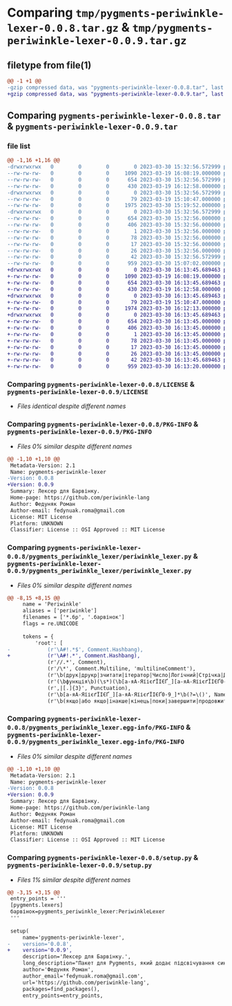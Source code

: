 # Comparing `tmp/pygments-periwinkle-lexer-0.0.8.tar.gz` & `tmp/pygments-periwinkle-lexer-0.0.9.tar.gz`

## filetype from file(1)

```diff
@@ -1 +1 @@
-gzip compressed data, was "pygments-periwinkle-lexer-0.0.8.tar", last modified: Thu Mar 30 15:32:56 2023, max compression
+gzip compressed data, was "pygments-periwinkle-lexer-0.0.9.tar", last modified: Thu Mar 30 16:13:45 2023, max compression
```

## Comparing `pygments-periwinkle-lexer-0.0.8.tar` & `pygments-periwinkle-lexer-0.0.9.tar`

### file list

```diff
@@ -1,16 +1,16 @@
-drwxrwxrwx   0        0        0        0 2023-03-30 15:32:56.572999 pygments-periwinkle-lexer-0.0.8/
--rw-rw-rw-   0        0        0     1090 2023-03-19 16:08:19.000000 pygments-periwinkle-lexer-0.0.8/LICENSE
--rw-rw-rw-   0        0        0      654 2023-03-30 15:32:56.572999 pygments-periwinkle-lexer-0.0.8/PKG-INFO
--rw-rw-rw-   0        0        0      430 2023-03-19 16:12:58.000000 pygments-periwinkle-lexer-0.0.8/README.md
-drwxrwxrwx   0        0        0        0 2023-03-30 15:32:56.572999 pygments-periwinkle-lexer-0.0.8/pygments_periwinkle_lexer/
--rw-rw-rw-   0        0        0       79 2023-03-19 15:10:47.000000 pygments-periwinkle-lexer-0.0.8/pygments_periwinkle_lexer/__init__.py
--rw-rw-rw-   0        0        0     1975 2023-03-30 15:19:52.000000 pygments-periwinkle-lexer-0.0.8/pygments_periwinkle_lexer/periwinkle_lexer.py
-drwxrwxrwx   0        0        0        0 2023-03-30 15:32:56.572999 pygments-periwinkle-lexer-0.0.8/pygments_periwinkle_lexer.egg-info/
--rw-rw-rw-   0        0        0      654 2023-03-30 15:32:56.000000 pygments-periwinkle-lexer-0.0.8/pygments_periwinkle_lexer.egg-info/PKG-INFO
--rw-rw-rw-   0        0        0      406 2023-03-30 15:32:56.000000 pygments-periwinkle-lexer-0.0.8/pygments_periwinkle_lexer.egg-info/SOURCES.txt
--rw-rw-rw-   0        0        0        1 2023-03-30 15:32:56.000000 pygments-periwinkle-lexer-0.0.8/pygments_periwinkle_lexer.egg-info/dependency_links.txt
--rw-rw-rw-   0        0        0       78 2023-03-30 15:32:56.000000 pygments-periwinkle-lexer-0.0.8/pygments_periwinkle_lexer.egg-info/entry_points.txt
--rw-rw-rw-   0        0        0       17 2023-03-30 15:32:56.000000 pygments-periwinkle-lexer-0.0.8/pygments_periwinkle_lexer.egg-info/requires.txt
--rw-rw-rw-   0        0        0       26 2023-03-30 15:32:56.000000 pygments-periwinkle-lexer-0.0.8/pygments_periwinkle_lexer.egg-info/top_level.txt
--rw-rw-rw-   0        0        0       42 2023-03-30 15:32:56.572999 pygments-periwinkle-lexer-0.0.8/setup.cfg
--rw-rw-rw-   0        0        0      959 2023-03-30 15:07:02.000000 pygments-periwinkle-lexer-0.0.8/setup.py
+drwxrwxrwx   0        0        0        0 2023-03-30 16:13:45.689463 pygments-periwinkle-lexer-0.0.9/
+-rw-rw-rw-   0        0        0     1090 2023-03-19 16:08:19.000000 pygments-periwinkle-lexer-0.0.9/LICENSE
+-rw-rw-rw-   0        0        0      654 2023-03-30 16:13:45.689463 pygments-periwinkle-lexer-0.0.9/PKG-INFO
+-rw-rw-rw-   0        0        0      430 2023-03-19 16:12:58.000000 pygments-periwinkle-lexer-0.0.9/README.md
+drwxrwxrwx   0        0        0        0 2023-03-30 16:13:45.689463 pygments-periwinkle-lexer-0.0.9/pygments_periwinkle_lexer/
+-rw-rw-rw-   0        0        0       79 2023-03-19 15:10:47.000000 pygments-periwinkle-lexer-0.0.9/pygments_periwinkle_lexer/__init__.py
+-rw-rw-rw-   0        0        0     1974 2023-03-30 16:12:13.000000 pygments-periwinkle-lexer-0.0.9/pygments_periwinkle_lexer/periwinkle_lexer.py
+drwxrwxrwx   0        0        0        0 2023-03-30 16:13:45.689463 pygments-periwinkle-lexer-0.0.9/pygments_periwinkle_lexer.egg-info/
+-rw-rw-rw-   0        0        0      654 2023-03-30 16:13:45.000000 pygments-periwinkle-lexer-0.0.9/pygments_periwinkle_lexer.egg-info/PKG-INFO
+-rw-rw-rw-   0        0        0      406 2023-03-30 16:13:45.000000 pygments-periwinkle-lexer-0.0.9/pygments_periwinkle_lexer.egg-info/SOURCES.txt
+-rw-rw-rw-   0        0        0        1 2023-03-30 16:13:45.000000 pygments-periwinkle-lexer-0.0.9/pygments_periwinkle_lexer.egg-info/dependency_links.txt
+-rw-rw-rw-   0        0        0       78 2023-03-30 16:13:45.000000 pygments-periwinkle-lexer-0.0.9/pygments_periwinkle_lexer.egg-info/entry_points.txt
+-rw-rw-rw-   0        0        0       17 2023-03-30 16:13:45.000000 pygments-periwinkle-lexer-0.0.9/pygments_periwinkle_lexer.egg-info/requires.txt
+-rw-rw-rw-   0        0        0       26 2023-03-30 16:13:45.000000 pygments-periwinkle-lexer-0.0.9/pygments_periwinkle_lexer.egg-info/top_level.txt
+-rw-rw-rw-   0        0        0       42 2023-03-30 16:13:45.689463 pygments-periwinkle-lexer-0.0.9/setup.cfg
+-rw-rw-rw-   0        0        0      959 2023-03-30 16:13:20.000000 pygments-periwinkle-lexer-0.0.9/setup.py
```

### Comparing `pygments-periwinkle-lexer-0.0.8/LICENSE` & `pygments-periwinkle-lexer-0.0.9/LICENSE`

 * *Files identical despite different names*

### Comparing `pygments-periwinkle-lexer-0.0.8/PKG-INFO` & `pygments-periwinkle-lexer-0.0.9/PKG-INFO`

 * *Files 0% similar despite different names*

```diff
@@ -1,10 +1,10 @@
 Metadata-Version: 2.1
 Name: pygments-periwinkle-lexer
-Version: 0.0.8
+Version: 0.0.9
 Summary: Лексер для Барвінку.
 Home-page: https://github.com/periwinkle-lang
 Author: Федуняк Роман
 Author-email: fedynuak.roma@gmail.com
 License: MIT License
 Platform: UNKNOWN
 Classifier: License :: OSI Approved :: MIT License
```

### Comparing `pygments-periwinkle-lexer-0.0.8/pygments_periwinkle_lexer/periwinkle_lexer.py` & `pygments-periwinkle-lexer-0.0.9/pygments_periwinkle_lexer/periwinkle_lexer.py`

 * *Files 0% similar despite different names*

```diff
@@ -8,15 +8,15 @@
     name = 'Periwinkle'
     aliases = ['periwinkle']
     filenames = ['*.бр', '.барвінок']
     flags = re.UNICODE
 
     tokens = {
         'root': [
-            (r'\A#!.*$', Comment.Hashbang),
+            (r'\A#!.*', Comment.Hashbang),
             (r'//.*', Comment),
             (r'/\*', Comment.Multiline, 'multilineComment'),
             (r'\b(друк|друкр|зчитати|ітератор|Число|Логічний|Стрічка|Дійсний|Масив|КінецьІтерації)\b', Name.Builtin),
             (r'(\bфункція\b)(\s*)(\b[а-яА-ЯїієґЇІЄҐ_][а-яА-ЯїієґЇІЄҐ0-9_]*\b)(?=\s*\()', bygroups(Keyword.Control, Text.Whitespace, Name.Function)),
             (r',|[.]{3}', Punctuation),
             (r'\b[а-яА-ЯїієґЇІЄҐ_][а-яА-ЯїієґЇІЄҐ0-9_]*\b(?=\()', Name.Function),
             (r'\b(якщо|або якщо|інакше|кінець|поки|завершити|продовжити|повернути|кожній|з)\b', Keyword),
```

### Comparing `pygments-periwinkle-lexer-0.0.8/pygments_periwinkle_lexer.egg-info/PKG-INFO` & `pygments-periwinkle-lexer-0.0.9/pygments_periwinkle_lexer.egg-info/PKG-INFO`

 * *Files 0% similar despite different names*

```diff
@@ -1,10 +1,10 @@
 Metadata-Version: 2.1
 Name: pygments-periwinkle-lexer
-Version: 0.0.8
+Version: 0.0.9
 Summary: Лексер для Барвінку.
 Home-page: https://github.com/periwinkle-lang
 Author: Федуняк Роман
 Author-email: fedynuak.roma@gmail.com
 License: MIT License
 Platform: UNKNOWN
 Classifier: License :: OSI Approved :: MIT License
```

### Comparing `pygments-periwinkle-lexer-0.0.8/setup.py` & `pygments-periwinkle-lexer-0.0.9/setup.py`

 * *Files 1% similar despite different names*

```diff
@@ -3,15 +3,15 @@
 entry_points = '''
 [pygments.lexers]
 барвінок=pygments_periwinkle_lexer:PeriwinkleLexer
 '''
 
 setup(
     name='pygments-periwinkle-lexer',
-    version='0.0.8',
+    version='0.0.9',
     description='Лексер для Барвінку.',
     long_description="Пакет для Pygments, який додає підсвічування синтаксису для мови програмування Барвінок",
     author='Федуняк Роман',
     author_email='fedynuak.roma@gmail.com',
     url='https://github.com/periwinkle-lang',
     packages=find_packages(),
     entry_points=entry_points,
```

